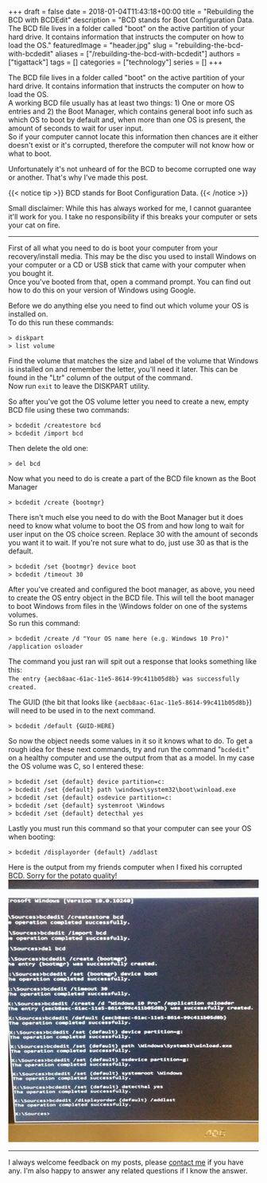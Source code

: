 +++
draft = false
date = 2018-01-04T11:43:18+00:00
title = "Rebuilding the BCD with BCDEdit"
description = "BCD stands for Boot Configuration Data. The BCD file lives in a folder called \"boot\" on the active partition of your hard drive. It contains information that instructs the computer on how to load the OS."
featuredImage = "header.jpg"
slug = "rebuilding-the-bcd-with-bcdedit"
aliases = ["/rebuilding-the-bcd-with-bcdedit"]
authors = ["tigattack"]
tags = []
categories = ["technology"]
series = []
+++

The BCD file lives in a folder called "boot" on the active partition of your hard drive. It contains information that instructs the computer on how to load the OS.  
A working BCD file usually has at least two things: 1) One or more OS entries and 2) the Boot Manager, which contains general boot info such as which OS to boot by default and, when more than one OS is present,
the amount of seconds to wait for user input.  
So if your computer cannot locate this information then chances are it either doesn't exist or it's corrupted, therefore the computer will not know how or what to boot.

Unfortunately it's not unheard of for the BCD to become corrupted one way or another. That's why I've made this post.

{{< notice tip >}}
BCD stands for Boot Configuration Data.
{{< /notice >}}

Small disclaimer: While this has always worked for me, I cannot guarantee it'll work for you. I take no responsibility if this breaks your computer or sets your cat on fire.

---

First of all what you need to do is boot your computer from your recovery/install media. This may be the disc you used to install Windows on your computer or a CD or USB stick that came with your computer when you bought it.  
Once you've booted from that, open a command prompt. You can find out how to do this on your version of Windows using Google.

Before we do anything else you need to find out which volume your OS is installed on.  
To do this run these commands:

<pre class="language-shell">
<code>> diskpart
> list volume
</code></pre>

Find the volume that matches the size and label of the volume that Windows is installed on and remember the letter, you'll need it later.
This can be found in the "Ltr" column of the output of the command.  
Now run `exit` to leave the DISKPART utility.

So after you've got the OS volume letter you need to create a new, empty BCD file using these two commands:

<pre class="language-shell">
<code>> bcdedit /createstore bcd
> bcdedit /import bcd
</code></pre>

Then delete the old one:

<pre class="language-shell">
<code>> del bcd
</code></pre>

Now what you need to do is create a part of the BCD file known as the Boot Manager

<pre class="language-shell">
<code>> bcdedit /create {bootmgr}
</code></pre>

There isn't much else you need to do with the Boot Manager but it does need to know what volume to boot the OS from and how long to wait for user input on the OS choice screen. Replace 30 with the amount of seconds you want it to wait. If you're not sure what to do, just use 30 as that is the default.

<pre class="language-shell">
<code>> bcdedit /set {bootmgr} device boot
> bcdedit /timeout 30
</code></pre>

After you've created and configured the boot manager, as above, you need to create the OS entry object in the BCD file. This will tell the boot manager to boot Windows from files in the \Windows folder on one of the systems volumes.  
So run this command:

<pre class="language-shell">
<code>> bcdedit /create /d "Your OS name here (e.g. Windows 10 Pro)" /application osloader
</code></pre>

The command you just ran will spit out a response that looks something like this:  
`The entry {aecb8aac-61ac-11e5-8614-99c411b05d8b} was successfully created.`

The GUID (the bit that looks like
`{aecb8aac-61ac-11e5-8614-99c411b05d8b}`) will need to be used in to the next command.

<pre class="language-shell">
<code>> bcdedit /default {GUID-HERE}
</code></pre>

So now the object needs some values in it so it knows what to do. To get a rough idea for these next commands, try and run the command "`bcdedit`" on a healthy computer and use the output from that as a model. In my case the OS volume was C, so I entered these:

<pre class="language-shell">
<code>> bcdedit /set {default} device partition=c:
> bcdedit /set {default} path \windows\system32\boot\winload.exe
> bcdedit /set {default} osdevice partition=c:
> bcdedit /set {default} systemroot \Windows
> bcdedit /set {default} detecthal yes
</code></pre>

Lastly you must run this command so that your computer can see your OS when booting:

<pre class="language-shell">
<code>> bcdedit /displayorder {default} /addlast
</code></pre>

Here is the output from my friends computer when I fixed his corrupted BCD. Sorry for the potato quality!  
<img src="7b136f2c24e105d14bd17aff877d37b5.png"
loading="lazy" alt="Windows-10-Pro-New-BCD" />

---

I always welcome feedback on my posts, please [contact me](/contact) if you have any. I'm also happy to answer any related questions if I know the answer.
